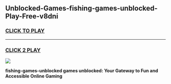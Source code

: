 
## Unblocked-Games-fishing-games-unblocked-Play-Free-v8dni
<h3>
<a href="https://premium76.site?title=fishing-games-unblocked&ref=09A">CLICK TO PLAY</a></h3>
<hr>

<h3>
<a href="https://premium76.site?title=fishing-games-unblocked&ref=09A">CLICK 2 PLAY</a>
  
</h3>

<a href="https://premium76.site?title=fishing-games-unblocked&ref=09A"><img src="https://clearcache.store/games.png"></a>


**fishing-games-unblocked games unblocked: Your Gateway to Fun and Accessible Online Gaming**
